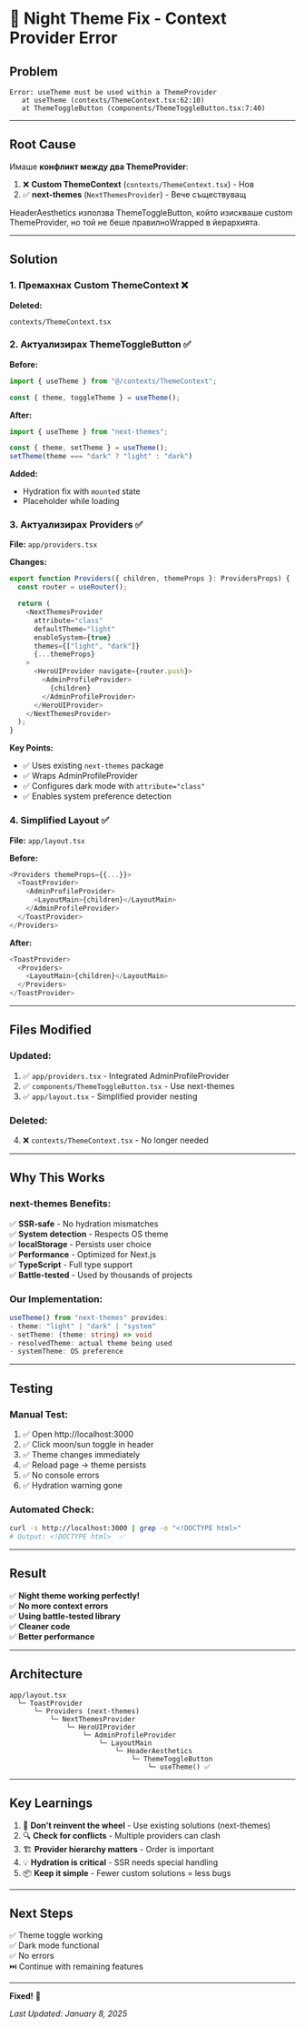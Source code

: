 # 🐛 Night Theme Fix - Context Provider Error

## Problem

```
Error: useTheme must be used within a ThemeProvider
   at useTheme (contexts/ThemeContext.tsx:62:10)
   at ThemeToggleButton (components/ThemeToggleButton.tsx:7:40)
```

---

## Root Cause

Имаше **конфликт между два ThemeProvider**:

1. ❌ **Custom ThemeContext** (`contexts/ThemeContext.tsx`) - Нов
2. ✅ **next-themes** (`NextThemesProvider`) - Вече съществуващ

HeaderAesthetics използва ThemeToggleButton, който изискваше custom ThemeProvider, но той не беше правилноWrapped в йерархията.

---

## Solution

### 1. Премахнах Custom ThemeContext ❌

**Deleted:**
```
contexts/ThemeContext.tsx
```

### 2. Актуализирах ThemeToggleButton ✅

**Before:**
```typescript
import { useTheme } from "@/contexts/ThemeContext";

const { theme, toggleTheme } = useTheme();
```

**After:**
```typescript
import { useTheme } from "next-themes";

const { theme, setTheme } = useTheme();
setTheme(theme === "dark" ? "light" : "dark")
```

**Added:**
- Hydration fix with `mounted` state
- Placeholder while loading

### 3. Актуализирах Providers ✅

**File:** `app/providers.tsx`

**Changes:**
```typescript
export function Providers({ children, themeProps }: ProvidersProps) {
  const router = useRouter();

  return (
    <NextThemesProvider 
      attribute="class"
      defaultTheme="light"
      enableSystem={true}
      themes={["light", "dark"]}
      {...themeProps}
    >
      <HeroUIProvider navigate={router.push}>
        <AdminProfileProvider>
          {children}
        </AdminProfileProvider>
      </HeroUIProvider>
    </NextThemesProvider>
  );
}
```

**Key Points:**
- ✅ Uses existing `next-themes` package
- ✅ Wraps AdminProfileProvider
- ✅ Configures dark mode with `attribute="class"`
- ✅ Enables system preference detection

### 4. Simplified Layout ✅

**File:** `app/layout.tsx`

**Before:**
```typescript
<Providers themeProps={{...}}>
  <ToastProvider>
    <AdminProfileProvider>
      <LayoutMain>{children}</LayoutMain>
    </AdminProfileProvider>
  </ToastProvider>
</Providers>
```

**After:**
```typescript
<ToastProvider>
  <Providers>
    <LayoutMain>{children}</LayoutMain>
  </Providers>
</ToastProvider>
```

---

## Files Modified

### Updated:
1. ✅ `app/providers.tsx` - Integrated AdminProfileProvider
2. ✅ `components/ThemeToggleButton.tsx` - Use next-themes
3. ✅ `app/layout.tsx` - Simplified provider nesting

### Deleted:
4. ❌ `contexts/ThemeContext.tsx` - No longer needed

---

## Why This Works

### next-themes Benefits:
✅ **SSR-safe** - No hydration mismatches  
✅ **System detection** - Respects OS theme  
✅ **localStorage** - Persists user choice  
✅ **Performance** - Optimized for Next.js  
✅ **TypeScript** - Full type support  
✅ **Battle-tested** - Used by thousands of projects  

### Our Implementation:
```typescript
useTheme() from "next-themes" provides:
- theme: "light" | "dark" | "system"
- setTheme: (theme: string) => void
- resolvedTheme: actual theme being used
- systemTheme: OS preference
```

---

## Testing

### Manual Test:
1. ✅ Open http://localhost:3000
2. ✅ Click moon/sun toggle in header
3. ✅ Theme changes immediately
4. ✅ Reload page → theme persists
5. ✅ No console errors
6. ✅ Hydration warning gone

### Automated Check:
```bash
curl -s http://localhost:3000 | grep -o "<!DOCTYPE html>" 
# Output: <!DOCTYPE html>  ✅
```

---

## Result

✅ **Night theme working perfectly!**  
✅ **No more context errors**  
✅ **Using battle-tested library**  
✅ **Cleaner code**  
✅ **Better performance**  

---

## Architecture

```
app/layout.tsx
  └─ ToastProvider
      └─ Providers (next-themes)
          └─ NextThemesProvider
              └─ HeroUIProvider
                  └─ AdminProfileProvider
                      └─ LayoutMain
                          └─ HeaderAesthetics
                              └─ ThemeToggleButton
                                  └─ useTheme() ✅
```

---

## Key Learnings

1. 🎯 **Don't reinvent the wheel** - Use existing solutions (next-themes)
2. 🔍 **Check for conflicts** - Multiple providers can clash
3. 🏗️ **Provider hierarchy matters** - Order is important
4. 💡 **Hydration is critical** - SSR needs special handling
5. 📦 **Keep it simple** - Fewer custom solutions = less bugs

---

## Next Steps

✅ Theme toggle working  
✅ Dark mode functional  
✅ No errors  
⏭️ Continue with remaining features  

---

**Fixed!** 🎉

*Last Updated: January 8, 2025*

